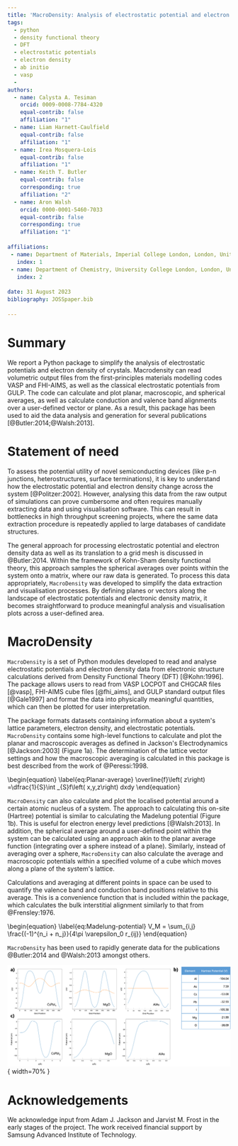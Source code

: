 ```yaml
---
title: 'MacroDensity: Analysis of electrostatic potential and electron density landscapes of crystals'
tags:
  - python
  - density functional theory
  - DFT
  - electrostatic potentials
  - electron density
  - ab initio
  - vasp
  -
authors:
  - name: Calysta A. Tesiman
    orcid: 0009-0008-7784-4320
    equal-contrib: false
    affiliation: "1"
  - name: Liam Harnett-Caulfield
    equal-contrib: false
    affiliation: "1"
  - name: Irea Mosquera-Lois
    equal-contrib: false
    affiliation: "1"
  - name: Keith T. Butler
    equal-contrib: false
    corresponding: true
	affiliation: "2"
  - name: Aron Walsh
    orcid: 0000-0001-5460-7033
    equal-contrib: false
    corresponding: true
	affiliation: "1"

affiliations:
 - name: Department of Materials, Imperial College London, London, United Kingdom
   index: 1
 - name: Department of Chemistry, University College London, London, United Kingdom
   index: 2

date: 31 August 2023
bibliography: JOSSpaper.bib

---
```


# Summary

We report a Python package to simplify the analysis of electrostatic potentials and electron density of crystals. Macrodensity can read volumetric output files from the first-principles materials modelling codes VASP and FHI-AIMS, as well as the classical electrostatic potentials from GULP. The code can calculate and plot planar, macroscopic, and spherical averages, as well as calculate conduction and valence band alignments over a user-defined vector or plane. As a result, this package has been used to aid the data analysis and generation for several publications [@Butler:2014;@Walsh:2013].

# Statement of need

To assess the potential utility of novel semiconducting devices (like p-n junctions, heterostructures, surface terminations), it is key to understand how the electrostatic potential and electron density change across the system [@Politzer:2002]. However, analysing this data from the raw output of simulations can prove cumbersome and often requires manually extracting data and using visualisation software. This can result in bottlenecks in high throughput screening projects, where the same data extraction procedure is repeatedly applied to large databases of candidate structures.

The general approach for processing electrostatic potential and electron density data as well as its translation to a grid mesh is discussed in @Butler:2014. Within the framework of Kohn-Sham density functional theory, this approach samples the spherical averages over points within the system onto a matrix, where our raw data is generated. To process this data appropriately, ``MacroDensity`` was developed to simplify the data extraction and visualisation processes. By defining planes or vectors along the landscape of electrostatic potentials and electronic density matrix, it becomes straightforward to produce meaningful analysis and visualisation plots across a user-defined area.

# MacroDensity

``MacroDensity`` is a set of Python modules developed to read and analyse electrostatic potentials and electron density data from electronic structure calculations derived from Density Functional Theory (DFT) [@Kohn:1996]. The package allows users to read from VASP LOCPOT and CHGCAR files [@vasp], FHI-AIMS cube files [@fhi_aims], and GULP standard output files [@Gale1997] and format the data into physically meaningful quantities, which can then be plotted for user interpretation.

The package formats datasets containing information about a system's lattice parameters, electron density, and electrostatic potentials. ``MacroDensity`` contains some high-level functions to calculate and plot the planar and macroscopic averages as defined in Jackson's Electrodynamics [@Jackson:2003] (Figure 1a). The determination of the lattice vector settings and how the macroscopic averaging is calculated in this package is best described from the work of @Peressi:1998.

\begin{equation}
\label{eq:Planar-average}
  \overline{f}\left( z\right) =\dfrac{1}{S}\int _{S}f\left( x,y,z\right) dxdy
\end{equation}

``MacroDensity`` can also calculate and plot the localised potential around a certain atomic nucleus of a system. The approach to calculating this on-site (Hartree) potential is similar to calculating the Madelung potential (Figure 1b). This is useful for electron energy level predictions [@Walsh:2013]. In addition, the spherical average around a user-defined point within the system can be calculated using an approach akin to the planar average function (integrating over a sphere instead of a plane). Similarly, instead of averaging over a sphere, ``MacroDensity`` can also calculate the average and macroscopic potentials within a specified volume of a cube which moves along a plane of the system's lattice.

Calculations and averaging at different points in space can be used to quantify the valence band and conduction band positions relative to this average. This is a convenience function that is included within the package, which calculates the bulk interstitial alignment similarly to that from @Frensley:1976.

\begin{equation}
\label{eq:Madelung-potential}
  V_M = \sum_{i,j} \frac{(-1)^{n_i + n_j}}{4\pi \varepsilon_0 r_{ij}}
\end{equation}

``MacroDensity`` has been used to rapidly generate data for the publications @Butler:2014 and @Walsh:2013 amongst others.

![Example analysis done with the package for AlAs, CsPbI<sub>3</sub>, and MgO: a) plots of the planar (blue) and macroscopic (orange) averages of the potential, b) plots of the mean potential along the [111] vector, c) onsite (Hartree) potentials of the constituent atoms of the compounds analysed. \label{fig1}](figure.png){ width=70% }

# Acknowledgements

We acknowledge input from Adam J. Jackson and Jarvist M. Frost in the early stages of the project. The work received financial support by Samsung Advanced Institute of Technology.
